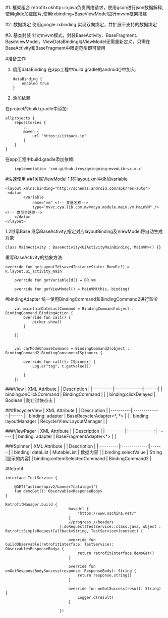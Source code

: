#1. 框架组合
retrofit+okhttp+rxjava负责网络请求，使用gson进行json数据解释,使用glide加载图片,使用rxbinding+BaseViewModel进行mvvm框架搭建

#2.	数据绑定
使用google rxbinding 实现双向绑定，并扩展不支持的数据绑定

#3.	基类封装
针对mvvm模式，封装BaseActivity、BaseFragment、BaseViewModel，ViewDataBinding与ViewModel无需重新定义，只需在BaseActivity和BaseFragment中限定范型即可使用

#准备工作
1.	启用dataBinding
	在app工程中build.gradle的android{}中加入:
	
	```
	dataBinding {
		enabled true
	}
	
	```
2.	添加依赖

在projcet的build.gradle中添加:

```
allprojects {
    repositories {
		...
        maven {
            url "https://jitpack.io"
        }
    }
}
```

在app工程中build.gradle添加依赖:

```
	implementation 'com.github.troyzqmingming:mvvmLib:vx.x.x'
```

#快速使用
##1关联ViewModel
1.1在layout.xml中添加variable

```
<layout xmlns:binding="http://schemas.android.com/apk/res-auto">
 <data>
        <variable
            name="vm" <!-- 变量名称-->
            type="mvvc.cya.lib.com.mvvmcya.module.main.vm.MainVM" /><!-- 类型全路径-->
    </data>
</layout>
```

1.2继承Base
继承BaseActivity,指定对应layoutBinding及ViewModel将自动生成对象
```
class MainActivity : BaseActivity<UiActivityMainBinding, MainVM>() {}
```

重写BaseActivity的抽象方法

```
override fun getLayoutId(savedInstanceState: Bundle?) = R.layout.ui_activity_main

    override fun getVariableId() = BR.vm

    override fun getViewModel() = MainVM(this, binding)
```

#bindingAdapter
统一使用BindingCommand和BindingCommand2进行监听

```
    val maintainDateLastCommand = BindingCommand(object : BindingCommand.BindingAction {
        override fun call() {
            picker.show()
        }

    })
    
   
    val carModeChooseCommand = BindingCommand2(object : BindingCommand2.BindingConsumer<ISpinner> {

        override fun call(t: ISpinner) {
            Log.e("tag", t.getValue())
           
        }
    })
```
###View
|  XML Attribute |          | Description |
|----------|:-------------:|------:|
| binding:onClickCommand |  BindingCommand | |
| binding:clickDelayed    |    Boolean   |   防止过快点击 |


###RecyclerView
|  XML Attribute |          | Description |
|----------|:-------------:|------:|
| binding: adapter |  BaseRecyclerAdapter<*, *> | |
| binding: layoutManager    |    RecyclerView.LayoutManager   |   |



###ViewPager
|  XML Attribute |          | Description |
|----------|:-------------:|------:|
| binding: adapter |  BaseFragmentAdapter<*> | |


###Spinner
|  XML Attribute |          | Description |
|----------|:-------------:|------:|
| binding: dataList |  MutableList<ISpinner>  | 数据内容 |
|	binding:selectValue |	String |显示的内容|
| binding:onItemSelectedCommand | BindingCommand2<ISpinner> |


#Retrofit

```
interface TestService {

    @GET("action/apiv2/banner?catalog=1")
    fun demoGet(): Observable<ResponseBody>
}
```

```
RetrofitManager.build {
                            baseUrl {
                                "https://www.oschina.net/"
                            }
                            //progress //headers
                        }.doRequest(TestService::class.java, object : RetrofitSimpleRequestCallback<String, TestService>(context) {

                            override fun buildObservable(retrofitInterface: TestService): Observable<ResponseBody> {
                                return retrofitInterface.demoGet()
                            }

                            override fun onGotResponseBodySuccess(response: ResponseBody): String {
                                return response.string()
                            }

                            override fun onGotSuccess(result: String) {
                                Logger.d(result)
                            }

                        })
```

